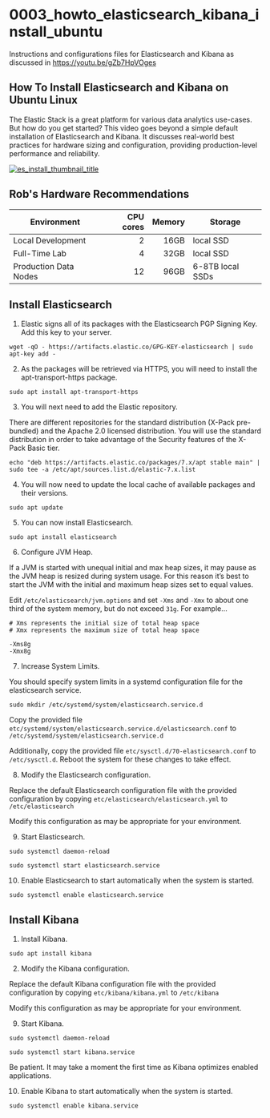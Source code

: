 # 0003_howto_elasticsearch_kibana_install_ubuntu
Instructions and configurations files for Elasticsearch and Kibana as discussed in https://youtu.be/gZb7HpVOges

## How To Install Elasticsearch and Kibana on Ubuntu Linux

The Elastic Stack is a great platform for various data analytics use-cases. But how do you get started? This video goes beyond a simple default installation of Elasticsearch and Kibana. It discusses real-world best practices for hardware sizing and configuration, providing production-level performance and reliability.

[![es_install_thumbnail_title](https://user-images.githubusercontent.com/10326954/75766188-0668a480-5d41-11ea-96d6-1c0e2aeba02b.png)](https://youtu.be/gZb7HpVOges)

## Rob's Hardware Recommendations

Environment | CPU cores | Memory | Storage
--- | ---:| ---:| ---
Local Development | 2 | 16GB | local SSD
Full-Time Lab | 4 | 32GB | local SSD
Production Data Nodes | 12 | 96GB | 6-8TB local SSDs

## 



## Install Elasticsearch

1. Elastic signs all of its packages with the Elasticsearch PGP Signing Key. Add this key to your server.

```
wget -qO - https://artifacts.elastic.co/GPG-KEY-elasticsearch | sudo apt-key add -
```

2. As the packages will be retrieved via HTTPS, you will need to install the apt-transport-https package.

```
sudo apt install apt-transport-https
```

3. You will next need to add the Elastic repository.

There are different repositories for the standard distribution (X-Pack pre-bundled) and the Apache 2.0 licensed distribution. You will use the standard distribution in order to take advantage of the Security features of the X-Pack Basic tier.

```
echo "deb https://artifacts.elastic.co/packages/7.x/apt stable main" | sudo tee -a /etc/apt/sources.list.d/elastic-7.x.list
```

4. You will now need to update the local cache of available packages and their versions.

```
sudo apt update
```

5. You can now install Elasticsearch.

```
sudo apt install elasticsearch
```

6. Configure JVM Heap.

If a JVM is started with unequal initial and max heap sizes, it may pause as the JVM heap is resized during system usage. For this reason it’s best to start the JVM with the initial and maximum heap sizes set to equal values.

Edit `/etc/elasticsearch/jvm.options` and set `-Xms` and `-Xmx` to about one third of the system memory, but do not exceed `31g`. For example...

```
# Xms represents the initial size of total heap space
# Xmx represents the maximum size of total heap space

-Xms8g
-Xmx8g
```

7. Increase System Limits.

You should specify system limits in a systemd configuration file for the elasticsearch service.

```
sudo mkdir /etc/systemd/system/elasticsearch.service.d
```

Copy the provided file `etc/systemd/system/elasticsearch.service.d/elasticsearch.conf` to `/etc/systemd/system/elasticsearch.service.d`

Additionally, copy the provided file `etc/sysctl.d/70-elasticsearch.conf` to `/etc/sysctl.d`. Reboot the system for these changes to take effect.

8. Modify the Elasticsearch configuration.

Replace the default Elasticsearch configuration file with the provided configuration by copying `etc/elasticsearch/elasticsearch.yml` to `/etc/elasticsearch`

Modify this configuration as may be appropriate for your environment.

9. Start Elasticsearch.

```
sudo systemctl daemon-reload
```

```
sudo systemctl start elasticsearch.service
```

10. Enable Elasticsearch to start automatically when the system is started.

```
sudo systemctl enable elasticsearch.service
```

## Install Kibana

1. Install Kibana.

```
sudo apt install kibana
```

2. Modify the Kibana configuration.

Replace the default Kibana configuration file with the provided configuration by copying `etc/kibana/kibana.yml` to `/etc/kibana`

Modify this configuration as may be appropriate for your environment.

9. Start Kibana.

```
sudo systemctl daemon-reload
```

```
sudo systemctl start kibana.service
```

Be patient. It may take a moment the first time as Kibana optimizes enabled applications.

10. Enable Kibana to start automatically when the system is started.

```
sudo systemctl enable kibana.service
```
